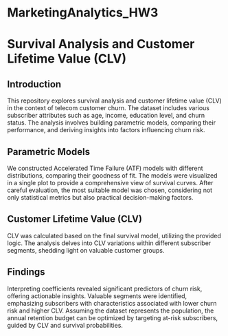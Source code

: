 # MarketingAnalytics_HW3

# Survival Analysis and Customer Lifetime Value (CLV)

## Introduction
This repository explores survival analysis and customer lifetime value (CLV) in the context of telecom customer churn. The dataset includes various subscriber attributes such as age, income, education level, and churn status. The analysis involves building parametric models, comparing their performance, and deriving insights into factors influencing churn risk.

## Parametric Models
We constructed Accelerated Time Failure (ATF) models with different distributions, comparing their goodness of fit. The models were visualized in a single plot to provide a comprehensive view of survival curves. After careful evaluation, the most suitable model was chosen, considering not only statistical metrics but also practical decision-making factors.

## Customer Lifetime Value (CLV)
CLV was calculated based on the final survival model, utilizing the provided logic. The analysis delves into CLV variations within different subscriber segments, shedding light on valuable customer groups.

## Findings
Interpreting coefficients revealed significant predictors of churn risk, offering actionable insights. Valuable segments were identified, emphasizing subscribers with characteristics associated with lower churn risk and higher CLV. Assuming the dataset represents the population, the annual retention budget can be optimized by targeting at-risk subscribers, guided by CLV and survival probabilities.